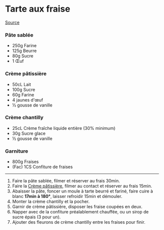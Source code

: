 # Tarte aux fraise

[Source](https://lacuisinedannie.20minutes.fr/recette-tarte-aux-fraises-avec-creme-patissiere-413.html)

### Pâte sablée

- 250g Farine
- 125g Beurre
- 80g Sucre
- 1 Œuf

### Crème pâtissière

- 50cL Lait
- 100g Sucre
- 60g Farine
- 4 jaunes d'œuf
- ½ gousse de vanille

### Crème chantilly

- 25cL Crème fraîche liquide entière (30% minimum)
- 30g Sucre glace
- ½ gousse de vanille

### Garniture

- 800g Fraises
- (Fac) 1CS Confiture de fraises

---

1. Faire la pâte sablée, filmer et réserver au frais 30min.
2. Faire la [Crème pâtissière](creme-patissiere.md), filmer au contact et réserver au frais 15min.
3. Abaisser la pâte, foncer un moule à tarte beurré et fariné, faire cuire à blanc **17min à 180°**, laisser refroidir 15min et démouler.
4. Monter la crème chantilly et la pocher.
5. Garnir de crème pâtissière, disposer les fraise coupées en deux.
6. Napper avec de la confiture préalablement chauffée, ou un sirop de sucre épais (3 pour un).
7. Ajouter  des fleurons de crème chantilly entre les fraises pour finir.
